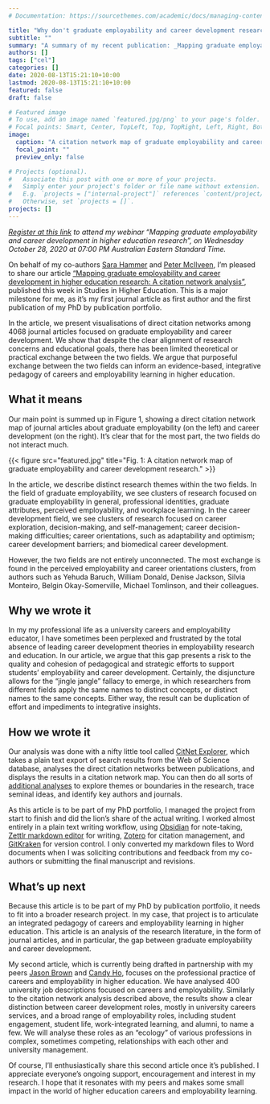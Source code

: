 ```yaml
---
# Documentation: https://sourcethemes.com/academic/docs/managing-content/

title: "Why don't graduate employability and career development research talk to each other?"
subtitle: ""
summary: "A summary of my recent publication: _Mapping graduate employability and career development in higher education research._"
authors: []
tags: ["cel"]
categories: []
date: 2020-08-13T15:21:10+10:00
lastmod: 2020-08-13T15:21:10+10:00
featured: false
draft: false

# Featured image
# To use, add an image named `featured.jpg/png` to your page's folder.
# Focal points: Smart, Center, TopLeft, Top, TopRight, Left, Right, BottomLeft, Bottom, BottomRight.
image:
  caption: "A citation network map of graduate employability and career development research."
  focal_point: ""
  preview_only: false

# Projects (optional).
#   Associate this post with one or more of your projects.
#   Simply enter your project's folder or file name without extension.
#   E.g. `projects = ["internal-project"]` references `content/project/deep-learning/index.md`.
#   Otherwise, set `projects = []`.
projects: []
---
```

_[Register at this link](https://usq.zoom.us/meeting/register/tZErdu2tqjwjHNMIzCb9BmFWUxLIGyOnDZnq) to attend my webinar “Mapping graduate employability and career development in higher education research”, on Wednesday October 28, 2020 at 07:00 PM Australian Eastern Standard Time._

On behalf of my co-authors [Sara Hammer](https://scholar.google.com/citations?hl=en&user=ztaJR6gAAAAJ) and [Peter McIlveen](https://scholar.google.com/citations?hl=en&user=REysk9oAAAAJ), I’m pleased to share our article [“Mapping graduate employability and career development in higher education research: A citation network analysis”](https://srhe.tandfonline.com/doi/abs/10.1080/03075079.2020.1804851), published this week in Studies in Higher Education. This is a major milestone for me, as it’s my first journal article as first author and the first publication of my PhD by publication portfolio. 

In the article, we present visualisations of direct citation networks among 4068 journal articles focused on graduate employability and career development. We show that despite the clear alignment of research concerns and educational goals, there has been limited theoretical or practical exchange between the two fields. We argue that purposeful exchange between the two fields can inform an evidence-based, integrative pedagogy of careers and employability learning in higher education. 

## What it means
Our main point is summed up in Figure 1, showing a direct citation network map of journal articles about graduate employability (on the left) and career development (on the right). It’s clear that for the most part, the two fields do not interact much.   

{{< figure src="featured.jpg" title="Fig. 1: A citation network map of graduate employability and career development research." >}}

In the article, we describe distinct research themes within the two fields. In the field of graduate employability, we see clusters of research focused on graduate employability in general, professional identities, graduate attributes, perceived employability, and workplace learning. In the career development field, we see clusters of research focused on career exploration, decision-making, and self-management; career decision-making difficulties; career orientations, such as adaptability and optimism; career development barriers; and biomedical career development. 

However, the two fields are not entirely unconnected. The most exchange is found in the perceived employability and career orientations clusters, from authors such as Yehuda Baruch, William Donald, Denise Jackson, Silvia Monteiro, Belgin Okay-Somerville, Michael Tomlinson, and their colleagues. 

## Why we wrote it
In my my professional life as a university careers and employability educator, I have sometimes been perplexed and frustrated by the total absence of leading career development theories in employability research and education. In our article, we argue that this gap presents a risk to the quality and cohesion of pedagogical and strategic efforts to support students’ employability and career development. Certainly, the disjuncture allows for the “jingle jangle” fallacy to emerge, in which researchers from different fields apply the same names to distinct concepts, or distinct names to the same concepts. Either way, the result can be duplication of effort and impediments to integrative insights. 

## How we wrote it
Our analysis was done with a nifty little tool called [CitNet Explorer](https://www.citnetexplorer.nl/), which takes a plain text export of search results from the Web of Science database, analyses the direct citation networks between publications, and displays the results in a citation network map. You can then do all sorts of [additional analyses](https://arxiv.org/abs/1404.5322) to explore themes or boundaries in the research, trace seminal ideas, and identify key authors and journals. 

As this article is to be part of my PhD portfolio, I managed the project from start to finish and did the lion’s share of the actual writing. I worked almost entirely in a plain text writing workflow, using [Obsidian](https://obsidian.md/) for note-taking, [Zettlr markdown editor](https://www.zettlr.com/) for writing, [Zotero](https://www.zotero.org/) for citation management, and [GitKraken](https://www.gitkraken.com/) for version control. I only converted my markdown files to Word documents when I was soliciting contributions and feedback from my co-authors or submitting the final manuscript and revisions.

## What’s up next
Because this article is to be part of my PhD by publication portfolio, it needs to fit into a broader research project. In my case, that project is to articulate an integrated pedagogy of careers and employability learning in higher education. This article is an analysis of the research literature, in the form of journal articles, and in particular, the gap between graduate employability and career development. 

My second article, which is currently being drafted in partnership with my peers [Jason Brown](https://scholar.google.com/citations?hl=en&user=ZA4Stz8AAAAJ) and [Candy Ho](https://www.linkedin.com/in/candyho1118/?originalSubdomain=ca), focuses on the professional practice of careers and employability in higher education. We have analysed 400 university job descriptions focused on careers and employability. Similarly to the citation network analysis described above, the results show a clear distinction between career development roles, mostly in university careers services, and a broad range of employability roles, including student engagement, student life, work-integrated learning, and alumni, to name a few. We will analyse these roles as an “ecology” of various professions in complex, sometimes competing, relationships with each other and university management. 

Of course, I’ll enthusiastically share this second article once it’s published. I appreciate everyone’s ongoing support, encouragement and interest in my research. I hope that it resonates with my peers and makes some small impact in the world of higher education careers and employability learning. 


<div id="commento"></div>
<script defer
  src="https://cdn.commento.io/js/commento.js">
</script>
